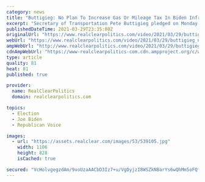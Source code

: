 ```yaml
---
category: news
title: "Buttigieg: No Plan To Increase Gas Or Mileage Tax In Biden Infrastructure Plan"
excerpt: "Secretary of Transportation Pete Buttigieg pledged on Monday that the Biden infrastructure plan will not feature a tax hike on gas or mileage for those with incomes less than $400,000 in an interview with CNN host Jake Tapper."
publishedDateTime: 2021-03-29T23:35:00Z
originalUrl: "https://www.realclearpolitics.com/video/2021/03/29/buttigieg_no_plan_to_increase_gas_or_mileage_tax_in_biden_infrastructure_plan.html"
webUrl: "https://www.realclearpolitics.com/video/2021/03/29/buttigieg_no_plan_to_increase_gas_or_mileage_tax_in_biden_infrastructure_plan.html"
ampWebUrl: "http://www.realclearpolitics.com/video/2021/03/29/buttigieg_no_plan_to_increase_gas_or_mileage_tax_in_biden_infrastructure_plan.amp.html"
cdnAmpWebUrl: "https://www-realclearpolitics-com.cdn.ampproject.org/c/www.realclearpolitics.com/video/2021/03/29/buttigieg_no_plan_to_increase_gas_or_mileage_tax_in_biden_infrastructure_plan.amp.html"
type: article
quality: 81
heat: 81
published: true

provider:
  name: RealClearPolitics
  domain: realclearpolitics.com

topics:
  - Election
  - Joe Biden
  - Republican Voice

images:
  - url: "https://assets.realclear.com/images/53/539105.jpg"
    width: 1106
    height: 828
    isCached: true

secured: "VcHolvgegzdAm/9voUzaAACbD3Iz7+u/VgDyjzI8WSZkNBarYs6wQhMm5oFQf/ohptWdqEk9nc4nv3tVRy/urf0s2AFLesGSFCosBM52eGX3CB9l0PjLJjX5M2kRGjz5/Da1TFyG7VcX+2N3xRv2TF5sN5KdHpHW/cH8EZRETXdh/uflY5992oTY/JyiLH06Bo6kR1HYWGStOjNfHIVIIP9UGMP5W0NJG/Wm9R1d1ciVye3+AgcYlWeJy6HgXkzjobzlS3uB9OYSIIFimbWlT5+kMCZdr+uyjcai8wCsYbjHOxu+AKmoFLXJzloX7kd3qOmZyi8IqdWTCN2kNAYzIPTmMxUCRtp/JDKQIFc/2IU=;ZM+tlqk6t4ckh3nH2G74Ww=="
---
```


